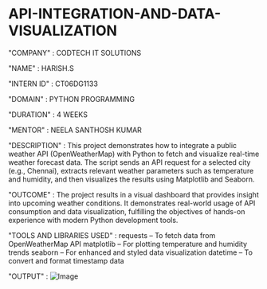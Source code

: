 # API-INTEGRATION-AND-DATA-VISUALIZATION

"COMPANY" : CODTECH IT SOLUTIONS

"NAME" : HARISH.S

"INTERN ID" : CT06DG1133

"DOMAIN" : PYTHON PROGRAMMING

"DURATION" : 4 WEEKS

"MENTOR" : NEELA SANTHOSH KUMAR

"DESCRIPTION" : This project demonstrates how to integrate a public weather API (OpenWeatherMap) with Python to fetch and visualize real-time weather forecast data. The script sends an API request for a selected city (e.g., Chennai), extracts relevant weather parameters such as temperature and humidity, and then visualizes the results using Matplotlib and Seaborn.

"OUTCOME" : The project results in a visual dashboard that provides insight into upcoming weather conditions. It demonstrates real-world usage of API consumption and data visualization, fulfilling the objectives of hands-on experience with modern Python development tools.

"TOOLS AND LIBRARIES USED" : requests – To fetch data from OpenWeatherMap API
                             matplotlib – For plotting temperature and humidity trends
                             seaborn – For enhanced and styled data visualization
                             datetime – To convert and format timestamp data

"OUTPUT" : ![Image](https://github.com/user-attachments/assets/85712172-1d50-4805-ae9f-0934f8a053e6)
